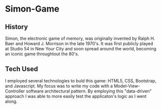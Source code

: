 # Simon-Game

## History
Simon, the electronic game of memory, was originally invented by Ralph H. Baer and Howard J. Morrison in the late 1970's. It was first publicly played at Studio 54 in New Your City and soon spread around the world, becoming an iconic game throughtout the 80's. 

## Tech Used
I employed several technologies to buld this game: HTML5, CSS, Bootstrap, and Javascript. My focus was to write my code with a Model-View-Controller software architectural pattern. By employing this "data-driven" approach I was able to more easily test the applicaton's logic as I went along.
